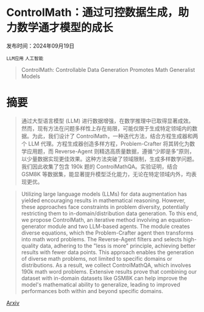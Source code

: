 # ControlMath：通过可控数据生成，助力数学通才模型的成长

发布时间：2024年09月19日

`LLM应用` `人工智能`

> ControlMath: Controllable Data Generation Promotes Math Generalist Models

# 摘要

> 通过大型语言模型 (LLM) 进行数据增强，在数学推理中已取得显著成效。然而，现有方法在问题多样性上存在局限，可能仅限于生成特定领域内的数据。为此，我们设计了 ControlMath，一种迭代方法，结合方程生成器和两个 LLM 代理。方程生成器创造多样方程，Problem-Crafter 将其转化为数学应用题，而 Reverse-Agent 则精选高质量数据，遵循“少即是多”原则，以少量数据实现更佳效果。这种方法突破了领域限制，生成多样数学问题。我们因此收集了包含 190k 题的 ControlMathQA。实验证明，结合 GSM8K 等数据集，能显著提升模型泛化能力，无论在特定领域内外，均表现更优。

> Utilizing large language models (LLMs) for data augmentation has yielded encouraging results in mathematical reasoning. However, these approaches face constraints in problem diversity, potentially restricting them to in-domain/distribution data generation. To this end, we propose ControlMath, an iterative method involving an equation-generator module and two LLM-based agents. The module creates diverse equations, which the Problem-Crafter agent then transforms into math word problems. The Reverse-Agent filters and selects high-quality data, adhering to the "less is more" principle, achieving better results with fewer data points. This approach enables the generation of diverse math problems, not limited to specific domains or distributions. As a result, we collect ControlMathQA, which involves 190k math word problems. Extensive results prove that combining our dataset with in-domain datasets like GSM8K can help improve the model's mathematical ability to generalize, leading to improved performances both within and beyond specific domains.

[Arxiv](https://arxiv.org/abs/2409.15376)